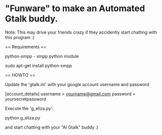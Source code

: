 # "Funware" to make an Automated Gtalk buddy.
 
Note: This may drive your friends crazy if they accidently start chatting 
with this program :)

== Requirements ==

python-xmpp  - xmpp python module

sudo apt-get install python-xmpp

== HOWTO ==

Update the 'gtalk.ini' with your google account username and password

[account_details]
username = yourname@gmail.com
password = yoursecretpassword

Execute the 'g_eliza.py':

python g_eliza.py

and start chatting with your "AI Gtalk" buddy :)

